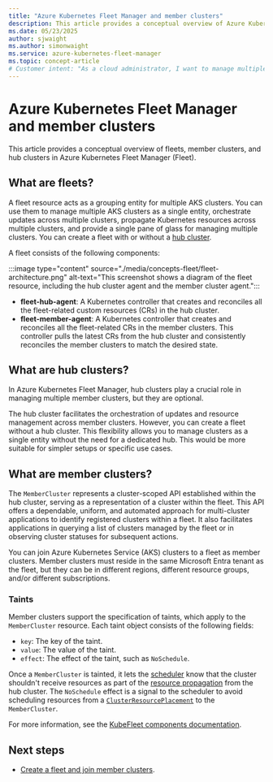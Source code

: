 ```yaml
---
title: "Azure Kubernetes Fleet Manager and member clusters"
description: This article provides a conceptual overview of Azure Kubernetes Fleet Manager and member clusters.
ms.date: 05/23/2025
author: sjwaight
ms.author: simonwaight
ms.service: azure-kubernetes-fleet-manager
ms.topic: concept-article
# Customer intent: "As a cloud administrator, I want to manage multiple AKS clusters as a single entity using a fleet resource, so that I can orchestrate updates and maintain consistency across clusters efficiently."
---
```


# Azure Kubernetes Fleet Manager and member clusters

This article provides a conceptual overview of fleets, member clusters, and hub clusters in Azure Kubernetes Fleet Manager (Fleet).

## What are fleets?

A fleet resource acts as a grouping entity for multiple AKS clusters. You can use them to manage multiple AKS clusters as a single entity, orchestrate updates across multiple clusters, propagate Kubernetes resources across multiple clusters, and provide a single pane of glass for managing multiple clusters. You can create a fleet with or without a [hub cluster](concepts-choosing-fleet.md).

A fleet consists of the following components:

:::image type="content" source="./media/concepts-fleet/fleet-architecture.png" alt-text="This screenshot shows a diagram of the fleet resource, including the hub cluster agent and the member cluster agent.":::

* **fleet-hub-agent**: A Kubernetes controller that creates and reconciles all the fleet-related custom resources (CRs) in the hub cluster.
* **fleet-member-agent**: A Kubernetes controller that creates and reconciles all the fleet-related CRs in the member clusters. This controller pulls the latest CRs from the hub cluster and consistently reconciles the member clusters to match the desired state.

## What are hub clusters?

In Azure Kubernetes Fleet Manager, hub clusters play a crucial role in managing multiple member clusters, but they are optional.

The hub cluster facilitates the orchestration of updates and resource management across member clusters. However, you can create a fleet without a hub cluster. This flexibility allows you to manage clusters as a single entity without the need for a dedicated hub. This would be more suitable for simpler setups or specific use cases.

## What are member clusters?

The `MemberCluster` represents a cluster-scoped API established within the hub cluster, serving as a representation of a cluster within the fleet. This API offers a dependable, uniform, and automated approach for multi-cluster applications to identify registered clusters within a fleet. It also facilitates applications in querying a list of clusters managed by the fleet or in observing cluster statuses for subsequent actions.

You can join Azure Kubernetes Service (AKS) clusters to a fleet as member clusters. Member clusters must reside in the same Microsoft Entra tenant as the fleet, but they can be in different regions, different resource groups, and/or different subscriptions.

### Taints

Member clusters support the specification of taints, which apply to the `MemberCluster` resource. Each taint object consists of the following fields:

* `key`: The key of the taint.
* `value`: The value of the taint.
* `effect`: The effect of the taint, such as `NoSchedule`.

Once a `MemberCluster` is tainted, it lets the [scheduler](./concepts-scheduler-scheduling-framework.md) know that the cluster shouldn't receive resources as part of the [resource propagation](./concepts-resource-propagation.md) from the hub cluster. The `NoSchedule` effect is a signal to the scheduler to avoid scheduling resources from a [`ClusterResourcePlacement`](./concepts-resource-propagation.md#introduce-clusterresourceplacement-api) to the `MemberCluster`.

For more information, see the [KubeFleet components documentation](https://kubefleet.dev/docs/concepts/components/).

## Next steps

* [Create a fleet and join member clusters](./quickstart-create-fleet-and-members.md).
